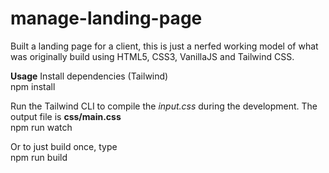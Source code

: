 # manage-landing-page
Built a landing page for a client, this is just a nerfed working model of what was originally build using HTML5, CSS3, VanillaJS and Tailwind CSS.

****Usage****
Install dependencies (Tailwind)
<br>npm install

Run the Tailwind CLI to compile the *input.css* during the development. The output file is **css/main.css**
<br>npm run watch

Or to just build once, type
<br>npm run build
